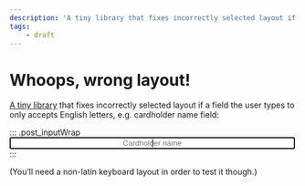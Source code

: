 ```yaml
---
description: 'A tiny library that fixes incorrectly selected layout if a field the user types to only accepts English letters, e.g. cardholder name field.'
tags:
    - draft
---
```


# Whoops, wrong layout!

[A tiny library](https://github.com/wilddeer/whoops-wrong-layout) that fixes incorrectly selected layout if a field the user types to only accepts English letters, e.g. cardholder name field:

<style>
    .post_inputWrap {
        text-align: center;
        margin-top: 3em;
        margin-bottom: 3em;
    }

    .post_input {
        text-align: center;
        max-width: 100%;
        width: 500px;
        margin: 0 auto;
    }
</style>

::: .post_inputWrap
<input class="input post_input js-name-input" type="text" placeholder="Cardholder name" autofocus>
:::

<script>
    (function () {
        function whoopsWrongLayout (input) {
            /*
             * `keydown` only works with real physical keys (as far as I know anyway). It won’t
             * trigger when typing on a mobile device, which is great for this use case: you can’t
             * go wrong with the layout on a phone, it literally changes the whole keyboard.
             */
            input.addEventListener('keydown', function (event) {
                /*
                 * 1. Skip the event if a modifier key is pressed (except for shift)
                 */
                if (event.altKey || event.ctrlKey || event.metaKey) {
                    return;
                }


                /*
                 * 2. Skip the event if the letter that is being typed is in the English alphabet.
                 *
                 *    We don’t care whether it was triggered with the matching key on the keyboard
                 *    or not: we don’t want to break non-QWERTY layouts that also have English
                 *    letters in them, e.g. Dvorak or German.
                 */
                if (/^[a-z]$/i.test(event.key)) {
                    return;
                }


                /*
                 * 3. Skip the event if the key is not one of the Key(A-Z) QWERTY keys.
                 *
                 *    This also gracefully excludes IE as it doesn’t support `event.code` property.
                 */
                if (!/^Key[A-Z]$/.test(event.code)) {
                    return;
                }


                /*
                 * 4. Prevent the input
                 */
                event.preventDefault();


                /*
                 * 5. Get the matching English letter.
                 *
                 *    The letter that we need is the last letter of the key code, so we just grab
                 *    the last letter ¯\_(ツ)_/¯
                 *
                 *    We also convert it to the lowercase if the shift key isn’t pressed.
                 */
                var char = event.code[event.code.length - 1];
                if (!event.shiftKey) {
                    char = char.toLowerCase();
                }


                /*
                 * 6. Emulate `beforeinput` event if it’s supported.
                 *
                 *    `document.execCommand` currently doesn’t trigger it and probably won’t until
                 *    these guys https://github.com/w3c/editing/issues/200 make up their mind.
                 *
                 *    Even if `document.execCommand` starts to trigger it, it’s better to trigger
                 *    it twice than not trigger at all.
                 *
                 *    And in case of `setRangeText` we have to emulate it anyways.
                 */
                if (
                    typeof InputEvent === 'function' &&
                    typeof InputEvent.prototype.getTargetRanges === "function"
                ) {
                    var beforeInputEvent = new InputEvent('beforeinput', {
                        inputType: 'insertText',
                        data: char,
                        cancelable: true,
                        bubbles: true,
                        composed: true
                    });

                    var beforeInputCancelled = !input.dispatchEvent(beforeInputEvent);
                    if (beforeInputCancelled) {
                        return;
                    }
                }


                /*
                 * 7. Try inserting the letter with `document.execCommand`.
                 *
                 *    It’s a preferred method as it adds the action to the undo stack (i.e. doesn’t break
                 *    Ctrl+Z). It also fires an `input` event.
                 *
                 *    But it kidna doesn’t work in Firefox in some cases:
                 *    https://bugzilla.mozilla.org/show_bug.cgi?id=1220696
                 *
                 *    Oh, and it’s also depricated:
                 *    https://developer.mozilla.org/en-US/docs/Web/API/Document/execCommand
                 *
                 *    At least it returns `false` if the command fails for any reason.
                 */
                var inserted = document.execCommand('insertText', false, char);


                /*
                 * 8. If `execCommand` failed, insert the letter using `setRangeText` and emulate
                 *    the `input` event, if possible.
                 */
                if (!inserted) {
                    input.setRangeText(char, input.selectionStart, input.selectionEnd, 'end');

                    if (typeof InputEvent === 'function') {
                        var inputEvent = new InputEvent('input', {
                            inputType: 'insertText',
                            data: char,
                            bubbles: true,
                            composed: true
                        });
                        input.dispatchEvent(inputEvent);
                    }
                }
            });
        }

        var input = document.querySelector('.js-name-input');
        whoopsWrongLayout(input);
    })();
</script>

(You’ll need a non-latin keyboard layout in order to test it though.)
